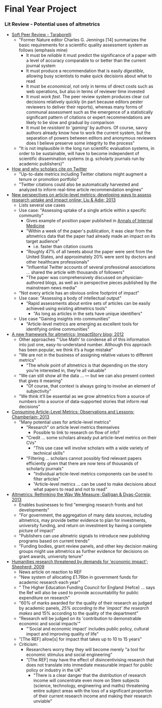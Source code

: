 # Final Year Project
### Lit Review - Potential uses of altmetrics

* [Soft Peer Review - Taraborelli](http://discovery.ucl.ac.uk/8279/1/8279.pdf)
	* "Former Nature editor Charles G. Jennings [14] summarizes the basic requirements for a scientific quality assessment system as follows (emphasis mine)
		* It must be _reliable_ it must predict the significance of a paper with a level of accuracy comparable to or better than the current journal system
		* It must produce a recommendation that is easily _digestible_, allowing busy scientists to make quick decisions about what to read
		* It must be _economical_, not only in terms of direct costs such as web operations, but also in terms of reviewer time invested
		* It must _work fast_. The peer review system produces clear cut decisions relatively quickly (in part because editors pester reviewers to deliver their reports), whereas many forms of  communal assessment such as the emergence of a statistically significant pattern of citations or expert recommendations are likely to be slow and gradual by comparison
		* It must be _resistant to 'gaming'_ by authors. Of course, savvy authors already know how to work the current system, but the separation of powers between editors and anonymous reviewers does I believe preserve some integrity to the process"
	* "It is not implausible in the long run scientific evaluation systems, in order to be sustainable, will have to become independent of scientific dissemination systems (e.g. scholarly journals run by academic publishers)"
* [How and why scholars cite on Twitter](http://onlinelibrary.wiley.com/doi/10.1002/meet.14504701201/full)
	* "Up-to-date metrics including Twitter citations might augment a tenure or promotion portfolio"
	* "Twitter citations could also be automatically harvested and analyzed to inform real-time article recommendation engines"
* [New perspectives on article-level metrics: developing ways to assess research uptake and impact online; Liu & Adie; 2013](http://uksg.metapress.com/content/x65747080803n616/?genre=article&id=doi%253a10.1629%252f2048-7754.79)
	* Lists several use cases
	* Use case: "Assessing uptake of a single article within a specific community"
		* Gives example of position paper published in [Annals of Internal Medicine](http://annals.org/article.aspx?articleid=1675927)
		* "Within a week of the paper's publication, it was clear from the altmetrics data that the paper had already made an impact on its target audience"
			* i.e. faster than citation counts
		* "Roughly 47% of all tweets about the paper were sent from the United States, and approximately 20% were sent by doctors and other healthcare professionals"
		* "Influential Twitter accounts of several professional associations ... shared the article with thousands of followers"
		* "The paper was comprehensively discussed on physician-authored blogs, as well as in perspective pieces published by the mainstream news media"
	* "Not every article has an obvious online footprint of impact"
	* Use case: "Assessing a body of intellectual output"
		* "Rapid assessments about entire sets of articles can be easily achieved using existing altmetrics tools"
			* "As long as articles in the sets have unique identifiers"
	* Use case "Gaining insights into communities"
		* "Article-level metrics are emerging as excellent tools for identifying online communities"
* [A new framework for altmetrics; ImpactStory blog; 2012](http://blog.impactstory.org/2012/09/14/31524247207/)
	* Other approaches "'Use Math' to condense all of this information into just one, easy-to-understand number. Although this approach has been popular, we think it’s a huge mistake"
	* "We are not in the business of assigning relative values to different metrics"
		* "The whole point of altmetrics is that depending on the story you’re interested in, they’re all valuable"
	* "We can still show all the data ... — but we can also present context that gives it meaning"
		* "Of course, that context is always going to involve an element of subjectivity"
	* "We think it’ll be essential as we grow altmetrics from a source of numbers into a source of data-supported stories that inform real decisions"
* [Consuming Article-Level Metrics: Observations and Lessons; Chamberlain; 2013](http://www.niso.org/publications/isq/2013/v25no2/chamberlain/)
	* "Many potential uses for article-level metrics"
		* "Research" on article level metrics themselves
			* Possible to link to research on flow of info?
		* "Credit ... some scholars already put article-level metrics on their CVs"
			* "This use case will involve scholars with a wide variety of technical skills"
		* "Filtering ... scholars cannot possibly find relevant papers efficiently given that there are now tens of thousands of scholarly journals"
			* "Individual article-level metrics components can be used to filter articles"
			* "Article-level metrics ... can be used to make decisions about what papers to read and not to read"
* [Altmetrics: Rethinking the Way We Measure; Galligan & Dyas-Correia; 2013](http://www.sciencedirect.com/science/article/pii/S009879131300004X)
	* Enables businesses to find "emerging research fronts and hot developments"
	* "For government, the aggregation of many data sources, including altmetrics, may provide better evidence to plan for investments, university funding, and return on investment by having a complete picture of impact"
	* "Publishers can use altmetric signals to introduce new publishing programs based on current trends"
	* "Funding bodies, grant review panels, and other key decision making groups might use altmetrics as further evidence for decisions on grant awards, university tenure"
* [Humanities research threatened by demands for 'economic impact'; Shepherd; 2009](http://www.theguardian.com/education/2009/oct/13/research-funding-economic-impact-humanities)
	* News article on reaction to REF
	* "New system of allocating £1.76bn in government funds for academic research each year"
	* " The Higher Education Funding Council for England (Hefce) ... says the Ref will also be used to provide accountability for public expenditure on research"
	* "60% of marks awarded for the quality of their research as judged by academic panels, _25% according to the 'impact' the research makes_ and 15% according to the quality of the department"
	* "Research will be judged on its 'contribution to demonstrable economic and social impacts'"
		* "'Social and economic impact' includes public policy, cultural impact and improving quality of life"
	* "[The REF] allow[s] for impact that takes up to 10 to 15 years"
	* Criticism:
		* Researchers worry they they will become merely "a tool for economic stimulus and social engineering"
		* "[The REF] may have the effect of disincentivising research that does not translate into immediate measurable impact for public policy or industry in the UK"
			* "There is a clear danger that the distribution of research income will concentrate even more on Stem subjects (science, technology, engineering and maths) threatening entire subject areas with the loss of a significant proportion of their current research income and making their research unviable"
